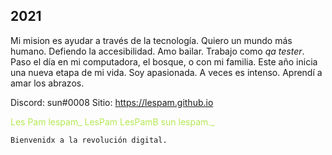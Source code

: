 ## 2021

Mi mision es ayudar a través de la tecnología.
Quiero un mundo más humano.
Defiendo la accesibilidad.
Amo bailar.
Trabajo como *qa tester*. Paso el día en mi computadora, el bosque, o con mi familia. Este año inicia una nueva etapa de mi vida.
Soy apasionada. A veces es intenso.
Aprendí a amar los abrazos.

Discord: sun#0008
Sitio: https://lespam.github.io

<span style="color:rgb(181, 232, 83);">
Les
Pam
lespam_
LesPam
LesPamB
sun
lespam._
</span>

```markdown
Bienvenidx a la revolución digital.
```
